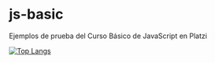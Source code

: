 # js-basic
Ejemplos de prueba del Curso Básico de JavaScript en Platzi

[![Top Langs](https://github-readme-stats.vercel.app/api/top-langs/?username=GookamDguez&langs_count=8)](https://github.com/GookamDguez/github-readme-stats)
